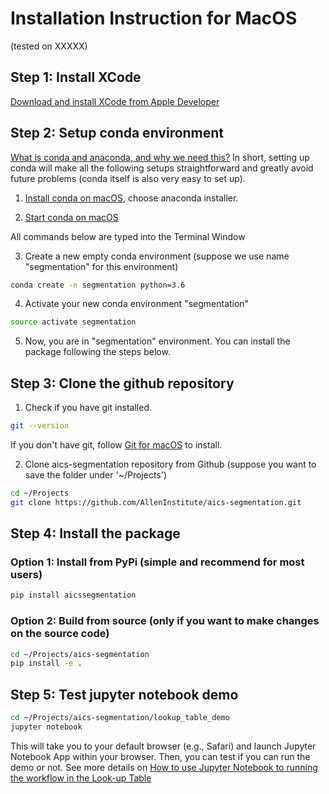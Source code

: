 # Installation Instruction for MacOS

(tested on XXXXX)


## Step 1: Install XCode

[Download and install XCode from Apple Developer](https://developer.apple.com/xcode/)


## Step 2: Setup conda environment 

[What is conda and anaconda, and why we need this?](conda_why.md) In short, setting up conda will make all the following setups straightforward and greatly avoid future problems (conda itself is also very easy to set up).

1. [Install conda on macOS](https://conda.io/docs/user-guide/install/macos.html), choose anaconda installer.


2. [Start conda on macOS](https://conda.io/docs/user-guide/getting-started.html#starting-conda)

All commands below are typed into the Terminal Window

3. Create a new empty conda environment (suppose we use name "segmentation" for this environment)

``` bash 
conda create -n segmentation python=3.6
```

4. Activate your new conda environment "segmentation"

``` bash
source activate segmentation
```

5. Now, you are in "segmentation" environment. You can install the package following the steps below.


## Step 3: Clone the github repository 


1. Check if you have git installed.

```bash 
git --version
```

If you don't have git, follow [Git for macOS](https://www.atlassian.com/git/tutorials/install-git#mac-os-x) to install.

2. Clone aics-segmentation repository from Github (suppose you want to save the folder under '~/Projects')

```bash
cd ~/Projects
git clone https://github.com/AllenInstitute/aics-segmentation.git
```

## Step 4: Install the package


### Option 1: Install from PyPi (simple and recommend for most users)

```bash
pip install aicssegmentation
```
### Option 2: Build from source (only if you want to make changes on the source code)

```bash
cd ~/Projects/aics-segmentation
pip install -e .
```

## Step 5: Test jupyter notebook demo


``` bash 
cd ~/Projects/aics-segmentation/lookup_table_demo
jupyter notebook
```

This will take you to your default browser (e.g., Safari) and launch Jupyter Notebook App within your browser. Then, you can test if you can run the demo or not. See more details on [How to use Jupyter Notebook to running the workflow in the Look-up Table](../docs/jupyter_notebook_table.md)


